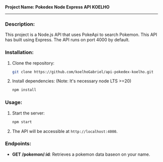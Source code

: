 
**Project Name: Pokedex Node Express API KOELHO**

---

### Description:

This project is a Node.js API that uses PokeApi to search Pokemon. This API has built using Express. The API runs on port 4000 by default.

### Installation:

1. Clone the repository:

   ```bash
   git clone https://github.com/koelhoGabriel/api-pokedex-koelho.git
   ```

2. Install dependencies: (Note: It's necessary node LTS >=20)

   ```bash
   npm install
   ```

### Usage:

1. Start the server:

   ```bash
   npm start
   ```

2. The API will be accessible at `http://localhost:4000`.

### Endpoints:

- **GET /pokemon/:id**: Retrieves a pokemon data baseon on your name.